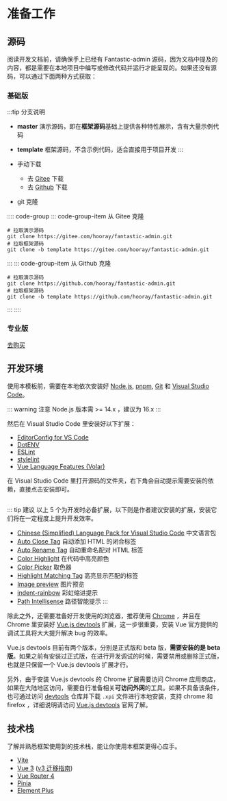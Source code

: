# 准备工作

## 源码

阅读开发文档前，请确保手上已经有 Fantastic-admin 源码，因为文档中提及的内容，都是需要在本地项目中编写或修改代码并运行才能呈现的。如果还没有源码，可以通过下面两种方式获取：

### 基础版

:::tip 分支说明
- **master** 演示源码，即在**框架源码**基础上提供各种特性展示，含有大量示例代码
- **template** 框架源码，不含示例代码，适合直接用于项目开发
:::

- 手动下载
  - 去 [Gitee](https://gitee.com/hooray/fantastic-admin) 下载
  - 去 [Github](https://github.com/hooray/fantastic-admin) 下载
- git 克隆

:::: code-group
::: code-group-item 从 Gitee 克隆
```bash:no-line-numbers
# 拉取演示源码
git clone https://gitee.com/hooray/fantastic-admin.git
# 拉取框架源码
git clone -b template https://gitee.com/hooray/fantastic-admin.git
```
:::
::: code-group-item 从 Github 克隆
```bash:no-line-numbers
# 拉取演示源码
git clone https://github.com/hooray/fantastic-admin.git
# 拉取框架源码
git clone -b template https://github.com/hooray/fantastic-admin.git
```
:::
::::

### 专业版

[去购买](../buy.md)

## 开发环境

使用本模板前，需要在本地依次安装好 [Node.js](https://nodejs.org/zh-cn/), [pnpm](https://pnpm.io/zh/), [Git](https://git-scm.com/) 和 [Visual Studio Code](https://code.visualstudio.com/)。

::: warning 注意
Node.js 版本需 >= 14.x ，建议为 16.x
:::

然后在 Visual Studio Code 里安装好以下扩展：

- [EditorConfig for VS Code](https://marketplace.visualstudio.com/items?itemName=EditorConfig.EditorConfig)
- [DotENV](https://marketplace.visualstudio.com/items?itemName=mikestead.dotenv)
- [ESLint](https://marketplace.visualstudio.com/items?itemName=dbaeumer.vscode-eslint)
- [stylelint](https://marketplace.visualstudio.com/items?itemName=stylelint.vscode-stylelint)
- [Vue Language Features (Volar)](https://marketplace.visualstudio.com/items?itemName=johnsoncodehk.volar)

在 Visual Studio Code 里打开源码的文件夹，右下角会自动提示需要安装的依赖，直接点击安装即可。

<p><img :src="$withBase('/vscode.png')" /></p>

::: tip 建议
以上 5 个为开发时必备扩展，以下则是作者建议安装的扩展，安装它们将在一定程度上提升开发效率。

- [Chinese (Simplified) Language Pack for Visual Studio Code](https://marketplace.visualstudio.com/items?itemName=MS-CEINTL.vscode-language-pack-zh-hans) 中文语言包
- [Auto Close Tag](https://marketplace.visualstudio.com/items?itemName=formulahendry.auto-close-tag) 自动添加 HTML 的闭合标签
- [Auto Rename Tag](https://marketplace.visualstudio.com/items?itemName=formulahendry.auto-rename-tag) 自动重命名配对 HTML 标签
- [Color Highlight](https://marketplace.visualstudio.com/items?itemName=naumovs.color-highlight) 在代码中高亮颜色
- [Color Picker](https://marketplace.visualstudio.com/items?itemName=anseki.vscode-color) 取色器
- [Highlight Matching Tag](https://marketplace.visualstudio.com/items?itemName=vincaslt.highlight-matching-tag) 高亮显示匹配的标签
- [Image preview](https://marketplace.visualstudio.com/items?itemName=kisstkondoros.vscode-gutter-preview) 图片预览
- [indent-rainbow](https://marketplace.visualstudio.com/items?itemName=oderwat.indent-rainbow) 彩虹缩进提示
- [Path Intellisense](https://marketplace.visualstudio.com/items?itemName=christian-kohler.path-intellisense) 路径智能提示
:::

除此之外，还需要准备好开发使用的浏览器，推荐使用 [Chrome](https://www.google.cn/chrome/) ，并且在 Chrome 里安装好 [Vue.js devtools](https://chrome.google.com/webstore/detail/vuejs-devtools/ljjemllljcmogpfapbkkighbhhppjdbg) 扩展，这一步很重要，安装 Vue 官方提供的调试工具将大大提升解决 bug 的效率。

Vue.js devtools 目前有两个版本，分别是正式版和 beta 版，**需要安装的是 beta 版**。如果之前有安装过正式版，在进行开发调试的时候，需要禁用或删除正式版，也就是只保留一个 Vue.js devtools 扩展才行。

另外，由于安装 Vue.js devtools 的 Chrome 扩展需要访问 Chrome 应用商店，如果在大陆地区访问，需要自行准备相关**可访问外网**的工具。如果不具备该条件，也可通过访问 [devtools](https://github.com/vuejs/devtools) 仓库并下载 `.xpi` 文件进行本地安装，支持 chrome 和 firefox ，详细说明请访问 [Vue.js devtools](https://devtools.vuejs.org/) 官网了解。

## 技术栈

了解并熟悉框架使用到的技术栈，能让你使用本框架更得心应手。

- [Vite](https://cn.vitejs.dev/)
- [Vue 3](https://v3.cn.vuejs.org/) ([v3 迁移指南](https://v3.cn.vuejs.org/guide/migration/introduction.html))
- [Vue Router 4](https://next.router.vuejs.org/zh/)
- [Pinia](https://pinia.vuejs.org/)
- [Element Plus](https://element-plus.org/#/zh-CN)
